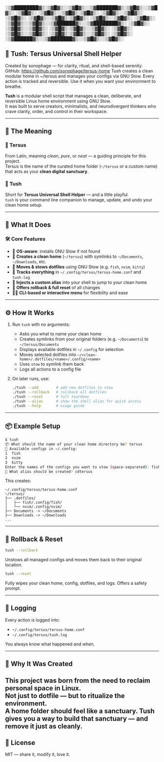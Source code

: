 ░▒▓████████▓▒░▒▓█▓▒░░▒▓█▓▒░░▒▓███████▓▒░▒▓█▓▒░░▒▓█▓▒░ 
░▒▓█▓▒░   ░▒▓█▓▒░░▒▓█▓▒░▒▓█▓▒░      ░▒▓█▓▒░░▒▓█▓▒░ 
░▒▓█▓▒░   ░▒▓█▓▒░░▒▓█▓▒░▒▓█▓▒░      ░▒▓█▓▒░░▒▓█▓▒░ 
░▒▓█▓▒░   ░▒▓█▓▒░░▒▓█▓▒░░▒▓██████▓▒░░▒▓████████▓▒░ 
░▒▓█▓▒░   ░▒▓█▓▒░░▒▓█▓▒░      ░▒▓█▓▒░▒▓█▓▒░░▒▓█▓▒░ 
░▒▓█▓▒░   ░▒▓█▓▒░░▒▓█▓▒░      ░▒▓█▓▒░▒▓█▓▒░░▒▓█▓▒░ 
░▒▓█▓▒░    ░▒▓██████▓▒░░▒▓███████▓▒░░▒▓█▓▒░░▒▓█▓▒░ 
                                              
💠 Tush: Tersus Universal Shell Helper
--------------------------------------
Created by sonophage — for clarity, ritual, and shell-based serenity.
GitHub: https://github.com/sonophage/tersus-home
Tush creates a clean modular home in ~/tersus and manages your configs via GNU Stow.
Every action is tracked and reversible. Use it when you want your environment to breathe.

**Tush** is a modular shell script that manages a clean, deliberate, and reversible Linux home environment using GNU Stow.  
It was built to serve creators, minimalists, and neurodivergent thinkers who crave clarity, order, and control in their workspace.

---

## 🌌 The Meaning

### 🔹 Tersus
From Latin, meaning *clean*, *pure*, or *neat* — a guiding principle for this project.  
Tersus is the name of the curated home folder (`~/tersus` or a custom name) that acts as your **clean digital sanctuary**.

### 🔹 Tush
Short for **Tersus Universal Shell Helper** — and a little playful.  
`tush` is your command line companion to manage, update, and undo your clean home setup.

---

## 📁 What It Does

### 🛠 Core Features

- 🧠 **OS-aware**: installs GNU Stow if not found
- 🏡 **Creates a clean home** (`~/tersus`) with symlinks to `~/Documents`, `~/Downloads`, etc.
- 📂 **Moves & stows dotfiles** using GNU Stow (e.g. `fish`, `nvim`, `kitty`)
- 📝 **Tracks everything** in `~/.config/tersus/tersus-home.conf` and `tush.log`
- 🔗 **Injects a custom alias** into your shell to jump to your clean home
- 🔁 **Offers rollback & full reset** of all changes
- 🧑‍💻 **CLI-based or interactive menu** for flexibility and ease

---

## ⚙️ How It Works

1. Run `tush` with no arguments:
   - Asks you what to name your clean home
   - Creates symlinks from your original folders (e.g. `~/Documents`) to `~/tersus/Documents`
   - Displays available dotfiles in `~/.config` for selection
   - Moves selected dotfiles into `~/<clean-home>/.dotfiles/<name>/.config/<name>`
   - Uses `stow` to symlink them back
   - Logs all actions to a config file

2. On later runs, use:
   ```bash
   ./tush --add        # add new dotfiles to stow
   ./tush --rollback   # rollback all dotfiles
   ./tush --reset      # full teardown
   ./tush --alias      # show the shell alias for quick access
   ./tush --help       # usage guide
   ```

---

## 📦 Example Setup

```bash
$ tush
📦 What should the name of your clean home directory be? tersus
📂 Available configs in ~/.config:
1  fish
2  nvim
3  kitty
Enter the names of the configs you want to stow (space-separated): fish nvim
🔗 What alias should be created? cdtersus
```

This creates:

```
~/.config/tersus/tersus-home.conf
~/tersus/
├── .dotfiles/
│   ├── fish/.config/fish/
│   └── nvim/.config/nvim/
├── Documents -> ~/Documents
├── Downloads -> ~/Downloads
...
```

---

## 🔐 Rollback & Reset

```bash
tush --rollback
```
Unstows all managed configs and moves them back to their original location.

```bash
tush --reset
```
Fully wipes your clean home, config, dotfiles, and logs. Offers a safety prompt.

---

## 📎 Logging

Every action is logged into:

- `~/.config/tersus/tersus-home.conf`
- `~/.config/tersus/tush.log`

You always know what happened and when.

---

## 🖤 Why It Was Created

This project was born from the need to **reclaim personal space** in Linux.  
Not just to dotfile — but to **ritualize the environment**.  
A home folder should feel like a sanctuary. Tush gives you a way to **build that sanctuary** — and remove it just as cleanly.
---

## 📄 License

MIT — share it, modify it, love it.

